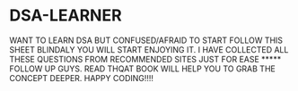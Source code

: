 # DSA-LEARNER
WANT TO LEARN DSA BUT CONFUSED/AFRAID TO START FOLLOW THIS SHEET BLINDALY YOU WILL START ENJOYING IT. I HAVE COLLECTED ALL THESE QUESTIONS FROM RECOMMENDED SITES JUST FOR EASE ***** FOLLOW UP GUYS.
READ THQAT BOOK WILL HELP YOU TO GRAB THE CONCEPT DEEPER. HAPPY CODING!!!!
